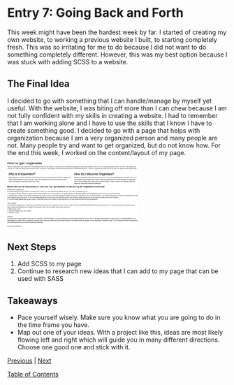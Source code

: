 # Entry 7: Going Back and Forth

This week might have been the hardest week by far. I started of creating my own website, to working a previous website I built, to starting completely fresh. This was so irritating for me to do because I did not want to do something completely different. However, this was my best option because I was stuck with adding SCSS to a website. 

## The Final Idea
I decided to go with something that I can handle/manage by myself yet useful. With the website, I was biting off more than I can chew because I am not fully confident with my skills in creating a website. I had to remember that I am working alone and I have to use the skills that I know I have to create something good. I decided to go with a page that helps with organization because I am a very organized person and many people are not. Many people try and want to get organized, but do not know how. For the end this week, I worked on the content/layout of my page.

<img src="../img8.png" style="width: 300px;"/>

## Next Steps 
1. Add SCSS to my page
2. Continue to research new ideas that I can add to my page that can be used with SASS

## Takeaways
+ Pace yourself wisely. Make sure you know what you are going to do in the time frame you have. 
+ Map out one of your ideas. With a project like this, ideas are most likely flowing left and right which will guide you in many different directions. Choose one good one and stick with it. 



[Previous](../entries/entry06.md) |  [Next](../entries/entry08.md)

[Table of Contents](../README.md)